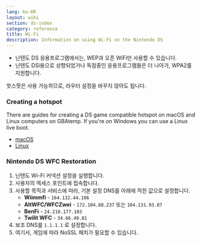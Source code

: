 ```yaml
---
lang: ko-KR
layout: wiki
section: ds-index
category: reference
title: Wi-Fi
description: Information on using Wi-Fi on the Nintendo DS
---
```


- 닌텐도 DS 응용프로그램에서는, WEP과 오픈 WiFi만 사용할 수 있습니다.
- 닌텐도 DSi용으로 상향되었거나 독점중인 응용프로그램들은 더 나아가, WPA2를 지원합니다.

핫스팟은 사용 가능하므로, 라우터 설정을 바꾸지 않아도 됩니다.

### Creating a hotspot
There are guides for creating a DS game compatible hotspot on macOS and Linux computers on GBAtemp. If you're on Windows you can use a Linux live boot.
- [macOS](https://gbatemp.net/threads/571658)
- [Linux](https://gbatemp.net/threads/543283)

### Nintendo DS WFC Restoration

1. 닌텐도 Wi-Fi 커넥션 설정을 실행합니다.
1. 사용자의 엑세스 포인트에 접속합니다.
1. 사용할 목적과 서비스에 따라, 기본 설정 DNS를 아래에 적힌 값으로 설정합니다.
   - **Wiimmfi** - `164.132.44.106`
   - **AltWFC/WFCZwei** - `172.104.88.237` 또는 `104.131.93.87`
   - **BenFi** - `24.218.177.103`
   - **Twilit WFC** - `34.66.49.81`
1. 보조 DNS를 `1.1.1.1` 로 설정합니다.
1. 여기서, 게임에 따라 NoSSL 패치가 필요할 수 있습니다.
